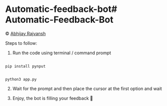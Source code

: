 # Automatic-feedback-bot# Automatic-Feedback-Bot

© [Abhijay Rajvansh](http://github.com/coder-ashish)

Steps to follow:

1. Run the code using terminal / command prompt

```

pip install pynput

```

```

python3 app.py

```

2. Wait for the prompt and then place the cursor at the first option and wait

3. Enjoy, the bot is filling your feedback 🚀

